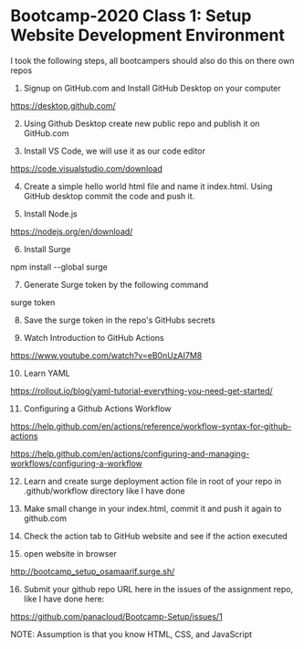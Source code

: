 # Bootcamp-2020 Class 1: Setup Website Development Environment

I took the following steps, all bootcampers should also do this on there own repos

1. Signup on GitHub.com and Install GitHub Desktop on your computer

https://desktop.github.com/

2. Using Github Desktop create new public repo and publish it on GitHub.com

3. Install VS Code, we will use it as our code editor

https://code.visualstudio.com/download

4. Create a simple hello world html file and name it index.html. Using GitHub desktop commit the code and push it.

5. Install Node.js

https://nodejs.org/en/download/

6. Install Surge

npm install --global surge

7. Generate Surge token by the following command

surge token

8. Save the surge token in the repo's GitHubs secrets

9. Watch Introduction to GitHub Actions

https://www.youtube.com/watch?v=eB0nUzAI7M8

10. Learn YAML

https://rollout.io/blog/yaml-tutorial-everything-you-need-get-started/

11. Configuring a Github Actions Workflow

https://help.github.com/en/actions/reference/workflow-syntax-for-github-actions

https://help.github.com/en/actions/configuring-and-managing-workflows/configuring-a-workflow

12. Learn and create surge deployment action file in root of your repo in .github/workflow directory like I have done

13. Make small change in your index.html, commit it and push it again to github.com

14. Check the action tab to GitHub website and see if the action executed

15. open website in browser

http://bootcamp_setup_osamaarif.surge.sh/

16. Submit your github repo URL here in the issues of the assignment repo, like I have done here:

https://github.com/panacloud/Bootcamp-Setup/issues/1

NOTE: Assumption is that you know HTML, CSS, and JavaScript
